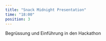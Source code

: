 ```yaml
---
title: "Snack Midnight Presentation"
time: "18:00"
position: 3
---
```

Begrüssung und Einführung in den Hackathon